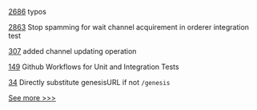 
[2686](https://github.com/hyperledger/besu/pull/2686) typos

[2863](https://github.com/hyperledger/fabric/pull/2863) Stop spamming for wait channel acquirement in orderer integration test

[307](https://github.com/hyperledger/cello/pull/307) added channel updating operation

[149](https://github.com/hyperledger-labs/weaver-dlt-interoperability/pull/149) Github Workflows for Unit and Integration Tests

[34](https://github.com/hyperledger-labs/business-partner-agent-chart/pull/34) Directly substitute genesisURL if not `/genesis`


[See more >>>](https://start-here.hyperledger.org/pull-requests)
